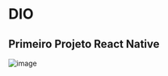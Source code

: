 # DIO
## Primeiro Projeto React Native
![image](https://user-images.githubusercontent.com/105223003/174654846-a8605038-9d85-44be-a43a-ab1d874f5d20.png)
